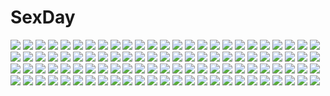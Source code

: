 # SexDay
![](https://konachan.com/jpeg/aff737d58b4d187b69465112ea4bdb7b/Konachan.com%20-%20198193%20blush%20candy%20dosukebe_sakusei_class%20erect_nipples%20group%20harem%20kokyu_no_heya%20lollipop%20school_uniform%20skirt%20tagme_%28character%29%20thighhighs%20tie%20wink.jpg)
![](https://konachan.com/jpeg/7a6133dfd2d82d4fb0f461784ce1ac56/Konachan.com%20-%20300767%20anus%20ass%20blush%20breasts%20busujima_saeko%20handjob%20janong%20komuro_takashi%20long_hair%20nude%20penis%20ponytail%20purple_eyes%20purple_hair%20pussy%20uncensored.jpg)
![](https://konachan.com/image/345e082ca33963407df708253f0689c1/Konachan.com%20-%2053534%20blue_eyes%20brown_eyes%20brown_hair%20clannad%20flowers%20grass%20gray_hair%20ibuki_fuuko%20long_hair%20purple_eyes%20purple_hair%20red_eyes%20red_hair%20short_hair.jpg)
![](https://konachan.com/jpeg/6010a442d25e0d7568d757e8e5050f04/Konachan.com%20-%2070075%20garden_%28galge%29%20himemiya_ruri.jpg)
![](https://konachan.com/image/fbb58c1b23c590cff194f33e32900fce/Konachan.com%20-%20112791%20houjuu_nue%20kibushi%20panties%20red_eyes%20thighhighs%20touhou%20underwear.jpg)
![](https://konachan.com/image/072420cd210b31bfd63e6e8f5c82815b/Konachan.com%20-%2021494%20aizen_sousuke%20all_male%20bleach%20grimmjow_jeagerjaques%20ichimaru_gin%20male%20tagme_%28character%29.jpg)
![](https://konachan.com/image/63840cbc8a64e577676a4ad9fbac8678/Konachan.com%20-%208165%20brown_hair%20green_eyes%20long_hair%20maid%20murakami_suigun%20thighhighs.jpg)
![](https://konachan.com/jpeg/3316e58a234d549b258e1050a69b6989/Konachan.com%20-%20223248%20aqua_eyes%20car%20drink%20dungeon_and_fighter%20navel%20pink_hair%20puyon%20shorts%20signed%20wristwear.jpg)
![](https://konachan.com/jpeg/f61869566ecf4e59e2ca5c9cf78efa93/Konachan.com%20-%2088878%20blue_hair%20blush%20breasts%20censored%20game_cg%20kiss_x_demon_lord_x_darjeeling%20kuyou_sarasa%20marmalade%20mikeou%20nipples%20paizuri%20penis%20see_through%20wet.jpg)
![](https://konachan.com/jpeg/f427d38507f400dff5c6bab8ec3d1af3/Konachan.com%20-%20272827%20animal_ears%20blonde_hair%20blood%20catgirl%20knife%20long_hair%20original%20panties%20red_eyes%20school_uniform%20third-party_edit%20tiffy%20underwear%20weapon.jpg)
![](https://konachan.com/image/f0c5ac3346c832aa377a37aff97560fe/Konachan.com%20-%20273561%20clouds%20jpeg_artifacts%20landscape%20original%20ruins%20scenic%20tokyogenso.jpg)
![](https://konachan.com/image/ca4252c6812d5c656c432c3eb97ed355/Konachan.com%20-%20141709%20blonde_hair%20blush%20bow%20brown_eyes%20dress%20flowers%20hat%20moneti_%28daifuku%29%20moriya_suwako%20petals%20ribbons%20short_hair%20touhou.jpg)
![](https://konachan.com/image/f63ccb9731df4f364da4c224b739ddc9/Konachan.com%20-%20174583%20blush%20boots%20bow%20dress%20flowers%20hat%20patchouli_knowledge%20purple_eyes%20purple_hair%20sakuraanko%20touhou.jpg)
![](https://konachan.com/jpeg/57f3832283cf50ba08db99ff347091c8/Konachan.com%20-%20247034%20blue_eyes%20bodysuit%20breasts%20elbow_gloves%20gloves%20gray%20knife%20long_hair%20nun%20original%20red_hair%20stockings%20sword%20tori_%28puru0083%29%20weapon.jpg)
![](https://konachan.com/image/51a6b8742db7aa466d9da3f92f8f6323/Konachan.com%20-%2031744%20amagahara_inaho%20blonde_hair%20blue_eyes%20brown_hair%20cake%20drink%20favorite%20food%20game_cg%20happy_margaret%21%20kokonoka%20maid%20minahase_karin%20red_hair%20sakura_mao.jpg)
![](https://konachan.com/image/81347500400cf565d05c25c60996b19d/Konachan.com%20-%20157507%20animal_ears%20aqua_eyes%20aqua_hair%20catgirl%20mogami_rio.jpg)
![](https://konachan.com/jpeg/c39822e9660d69376164402bf8f5ff9f/Konachan.com%20-%20147081%20black_hair%20blush%20breasts%20censored%20favorite%20game_cg%20kisaragi_mio%20long_hair%20nipples%20panties%20penis%20sex%20shida_kazuhiro%20striped_panties%20underwear%20wet.jpg)
![](https://konachan.com/image/c4eaeb068e34e8f490ba3a68992b0f2e/Konachan.com%20-%20266565%202girls%20an-telin%20barefoot%20blonde_hair%20dress%20green_eyes%20jpeg_artifacts%20komeiji_koishi%20komeiji_satori%20pink_hair%20red_eyes%20short_hair%20summer_dress%20touhou.jpg)
![](https://konachan.com/jpeg/f71b3d84a1d6df24b4c664b9fb8acc4a/Konachan.com%20-%20255229%20aoi_tori%20cherry_blossoms%20clouds%20flowers%20game_cg%20koku%20moon%20night%20nobody%20petals%20purple_software%20scenic%20sky.jpg)
![](https://konachan.com/image/70afd685c0f32ebeffaeb52c232bdbb1/Konachan.com%20-%20130043%20blue_hair%20breasts%20cleavage%20original%20pink_eyes%20shadow_cat%20stockings%20thighhighs.jpg)
![](https://konachan.com/image/cb4db55f7177e42b1a73db5c4df9a3c3/Konachan.com%20-%2049143%20animal_ears%20dress%20feathers%20hat%20moon%20mystia_lorelei%20night%20purple_eyes%20purple_hair%20short_hair%20stars%20touhou%20wings.jpg)
![](https://konachan.com/jpeg/1bd62f513cd1ab0b96c2e4e024470d66/Konachan.com%20-%20102254%20brown_hair%20cube%20game_cg%20kantoku%20kiss%20miyazawa_midori%20natsu_no_ame%20panties%20ponytail%20skirt%20underwear%20upskirt%20waitress.jpg)
![](https://konachan.com/image/9dece7ba6bd38c4a025d2b2388103314/Konachan.com%20-%20148002%20aqua_eyes%20long_hair%20pink_hair%20revolutionary_girl_utena%20shoujo_kakumei_utena%20skirt%20sword%20tagme%20tagme_%28artist%29%20tenjou_utena%20weapon.jpg)
![](https://konachan.com/jpeg/a53b30225931511fd7e194e45ed2a7b3/Konachan.com%20-%20301459%202girls%20ass%20blue_eyes%20blue_hair%20blush%20dress%20garter_belt%20headband%20maid%20panties%20ram_%28re%3Azero%29%20red_eyes%20red_hair%20short_hair%20stockings%20twins%20underwear.jpg)
![](https://konachan.com/image/d856e1b98bb860cacb7e72fbc7673086/Konachan.com%20-%20126528%20akashio%20black_hair%20drink%20headdress%20houjuu_nue%20red_eyes%20ribbons%20short_hair%20sky%20touhou%20tree%20wings.jpg)
![](https://konachan.com/image/dca1a39e13fe29207d9c2f47a0e070b1/Konachan.com%20-%2087465%20glasses%20hat%20jpeg_artifacts%20kibitsu_momoko%20long_hair%20majolica_le_fay%20ookami-san_to_shichinin_no_nakama-tachi%20purple_eyes.jpg)
![](https://konachan.com/image/60baf1f86dc7839f9e6ae6820f3e015d/Konachan.com%20-%20276737%20bed%20blush%20brown_hair%20long_hair%20mikage_mone%20mone_channel%20na53%20pantyhose%20red_eyes%20shorts.jpg)
![](https://konachan.com/image/4736cebc3a732dea79f3e1b3556c70c3/Konachan.com%20-%20279571%20ball%20barefoot%20beach%20bikini%20choker%20clouds%20drink%20flowers%20headdress%20honkai_impact%20long_hair%20raiden_mei%20rose%20swim_ring%20swimsuit%20umbrella%20water.jpg)
![](https://konachan.com/jpeg/2dfb4ffca69c33d0e1741b76748c51e1/Konachan.com%20-%2045185%20amber_quartz%20japanese_clothes%20miko%20tokikuni_miyako.jpg)
![](https://konachan.com/image/d3dd02a4ded4e163b8772d8e43d80ea6/Konachan.com%20-%2065216%20fate_testarossa%20mahou_shoujo_lyrical_nanoha%20mahou_shoujo_lyrical_nanoha_the_movie_1st%20takamachi_nanoha.jpg)
![](https://konachan.com/image/c91e6593e637b1d1b01df1842d5e2db9/Konachan.com%20-%205273%20braids%20fukuro%20ghost_in_the_shell%3A_stand_alone_complex%20kaminogi_haruka%20karasu%20kosagi%20male%20necklace%20noein%20parody%20ponytail%20scar%20suit%20tie%20tobi_%28noein%29.jpg)
![](https://konachan.com/image/ab4e26f30b306c5341d2a024249c4485/Konachan.com%20-%2040197%20all_male%20gokudera_hayato%20hibari_kyouya%20lambo%20leon%20male%20polychromatic%20reborn%20rokudou_mukuro%20sasagawa_ryohei%20sawada_tsunayoshi%20yamamoto_takeshi.jpg)
![](https://konachan.com/jpeg/bfaac768a9e4bb5403ae76990688fbe4/Konachan.com%20-%20297827%20animal_ears%20blush%20fang%20foxgirl%20hotel01%20loli%20original%20pantyhose%20ponytail%20school_uniform%20thighhighs.jpg)
![](https://konachan.com/image/1393f1f3f2752da010758f2bd92668ab/Konachan.com%20-%207636%20animal_ears%20catgirl%20dalk%20di_gi_charat%20miike%20tagme.jpg)
![](https://konachan.com/image/aa0de836a68e0876d11acd4726fc25ae/Konachan.com%20-%20272119%20anus%20ass%20barefoot%20black_hair%20blush%20breasts%20logo%20megumin%20nipples%20nude%20orange_eyes%20pussy%20short_hair%20spread_pussy%20tofuubear%20uncensored%20watermark.jpg)
![](https://konachan.com/image/03d4fe20dc7b482c49a06513779ce302/Konachan.com%20-%2075694%20guitar%20hirasawa_yui%20instrument%20koi%20k-on%21%20pantyhose%20school_uniform.jpg)
![](https://konachan.com/image/6698c6408390392f6352051d90a6f5be/Konachan.com%20-%20150474%20aki_minoriko%20aki_shizuha%20autumn%20hakurei_reimu%20japanese_clothes%20kirisame_marisa%20male%20miko%20morichika_rinnosuke%20touhou%20witch.jpg)
![](https://konachan.com/jpeg/d21a0fff2ec46bcd00d2493e998d22f2/Konachan.com%20-%20219225%20aqua_eyes%20ass%20original%20otokuyou%20panties%20ringo-chan_%28otokuyou%29%20sketch%20skirt%20thighhighs%20underwear%20upskirt%20white%20white_hair.jpg)
![](https://konachan.com/image/66b20047d540a913f4b9d7b093a0f41e/Konachan.com%20-%2061330%202girls%20akai_ito%20asama_sakuya%20barefoot%20blush%20breasts%20brown_eyes%20brown_hair%20cleavage%20hatou_kei%20long_hair%20no_bra%20ribbons%20twintails%20yukata%20yuri.jpg)
![](https://konachan.com/jpeg/970ae8027f3337e08eda29e3d8b0e7fb/Konachan.com%20-%20216726%20barefoot%20blonde_hair%20blue%20bones%20clouds%20desert%20dress%20flat_chest%20original%20robot%20ruins%20scenic%20skull%20sky%20summer_dress%20syego.jpg)
![](https://konachan.com/jpeg/4d61f772b01955c8ab27cb0a5d9fd329/Konachan.com%20-%20147690%20black_eyes%20black_hair%20blue_eyes%20blue_hair%20breasts%20brown_eyes%20brown_hair%20cleavage%20long_hair%20navel%20original%20pink_hair%20red_eyes%20short_hair%20sword%20weapon.jpg)
![](https://konachan.com/image/4048df65409193a0e76af81578e1d69a/Konachan.com%20-%20254688%20bow%20bra%20braids%20breasts%20couch%20dark%20gray_hair%20headdress%20izayoi_sakuya%20maid%20nori_tamago%20open_shirt%20short_hair%20sleeping%20touhou%20twintails%20underwear.jpg)
![](https://konachan.com/jpeg/5b3c935e47988f98e37d5f0606152c15/Konachan.com%20-%20284418%20blonde_hair%20blush%20breasts%20demon%20fang%20fate_%28series%29%20horns%20long_hair%20navel%20nipples%20orange_eyes%20penis%20pointed_ears%20pussy%20sex%20slugbox%20tattoo%20uncensored.jpg)
![](https://konachan.com/jpeg/5bea6529e2eaf253b6b4077d28933d49/Konachan.com%20-%20269535%20animal%20animal_ears%20blue_hair%20close%20food%20fruit%20mano_%28narumi_arata%29%20narumi_arata%20orange_%28fruit%29%20original%20pointed_ears%20purple_eyes%20short_hair.jpg)
![](https://konachan.com/jpeg/584153c38e149ac49620ee3600b0f719/Konachan.com%20-%2060575%20breasts%20cleavage%20cube%20game_cg%20green_eyes%20itou_hinako%20kantoku%20natsu_no_ame%20school_swimsuit%20sky%20swimsuit.jpg)
![](https://konachan.com/image/f888cee544074e923122df1eae485cf2/Konachan.com%20-%20192534%20animal_ears%20ass%20blue_eyes%20book%20breasts%20catgirl%20cleavage%20eat%20goggles%20male%20mask%20original%20ponytail%20tail%20wristwear.jpg)
![](https://konachan.com/image/834a3a8a88edfab5ec74704fe298655b/Konachan.com%20-%20188979%20ahri_%28league_of_legends%29%20animal_ears%20breasts%20cleavage%20league_of_legends%20multiple_tails%20sky_of_morika%20tail.jpg)
![](https://konachan.com/jpeg/bbfd61769a684c31133c66ad5556e387/Konachan.com%20-%2073199%20k-on%21%20nakano_azusa.jpg)
![](https://konachan.com/image/049bb3a3f185838c8b3b66b18fc14bfd/Konachan.com%20-%20103056%20tinkle.jpg)
![](https://konachan.com/image/8f8c24e42eb732725edf678b7c3d862a/Konachan.com%20-%2066516%20katana%20konpaku_youmu%20myon%20red_eyes%20ribbons%20rokuwata_tomoe%20short_hair%20sword%20touhou%20weapon%20white%20white_hair.jpg)
![](https://konachan.com/image/3d19289cc7c6c198525eea48e924ac66/Konachan.com%20-%2023194%20shakugan_no_shana%20shana.jpg)
![](https://konachan.com/image/73552b1081f1b0142dc6d40c9a2e5bbf/Konachan.com%20-%20306199%20aliasing%20blue_eyes%20blush%20brown_hair%20group%20gyozanuko%20headband%20headphones%20long_hair%20nakano_itsuki%20nakano_miku%20nakano_nino%20pink_hair%20red_hair.jpg)
![](https://konachan.com/jpeg/e5385d4cc81669b5858128e60a1b40df/Konachan.com%20-%20253564%20bandage%20black_hair%20homura_%28senran_kagura%29%20knife%20logo%20orange%20school_uniform%20senran_kagura%20short_hair%20skirt%20sword%20tagme_%28artist%29%20weapon.jpg)
![](https://konachan.com/image/8518745d5596129142adfaa583f2ef90/Konachan.com%20-%20244989%20all_male%20clouds%20grass%20jpeg_artifacts%20male%20mclelun%20original%20scenic%20sky%20sunset%20tree%20watermark.jpg)
![](https://konachan.com/jpeg/87c8a6ce1bb0bcf624bd2233d5641937/Konachan.com%20-%20153732%20gumi%20mayu_%28vocaloid%29%20vocaloid%20yuya_kyoro.jpg)
![](https://konachan.com/image/ade42b578dfca0a077cda595a9c53502/Konachan.com%20-%20101306%20hatsune_miku%20vocaloid.jpg)
![](https://konachan.com/jpeg/fbf5cf6f718e08aa690f98dd4872f386/Konachan.com%20-%20145644%20black_hair%20breasts%20cleavage%20long_hair%20miko_92%20navel%20no_bra%20open_shirt%20original%20school_uniform%20thighhighs%20white.jpg)
![](https://konachan.com/image/9980293ee524c535db10b827dbaa8588/Konachan.com%20-%2063599%20favorite%20game_cg%20hoshizora_no_memoria%20tagme.jpg)
![](https://konachan.com/jpeg/0b370dc42c22054f671240cd6a37eb71/Konachan.com%20-%20273205%20anthropomorphism%20bikini%20blonde_hair%20blush%20breast_hold%20clouds%20girls_frontline%20green_eyes%20lolicept%20long_hair%20nude%20paizuri%20sky%20swimsuit%20tree%20wet.jpg)
![](https://konachan.com/jpeg/34afd716e0774b28fc6b25131cd05c3d/Konachan.com%20-%20252736%20breasts%20cameltoe%20cleavage%20erect_nipples%20hater%20headband%20katana%20konpaku_youmu%20myon%20shirt%20short_hair%20shorts%20sleeping%20sword%20touhou%20weapon%20white_hair.jpg)
![](https://konachan.com/image/1673d1703c646426b566c6662da1760f/Konachan.com%20-%20154697%20candy%20chocolate%20dress%20food%20headdress%20lolita_fashion%20long_hair%20shiitake_%28gensoudou%29%20tagme%20valentine.jpg)
![](https://konachan.com/image/02d0a0edf27b17390d370a0b4d1933e3/Konachan.com%20-%2010504%20konoe_konoka%20mahou_sensei_negima%20swimsuit.jpg)
![](https://konachan.com/jpeg/ba10029c970fecdd1d4b7a8b1da24eb2/Konachan.com%20-%20123801%20bomi%20breasts%20censored%20game_cg%20molamola_software%20nipples%20omae_no_pantsu_wa_nani-iro_da%21%20ootani_shizuku%20penis%20pussy%20shirt_lift%20vibrator.jpg)
![](https://konachan.com/image/d70481f8eb8de3c7cfe9c91f9636f8e3/Konachan.com%20-%2024277%20air%20kamio_haruko%20kamio_misuzu.jpg)
![](https://konachan.com/image/cd5e709dd6c135e6fc6db5febfb039ce/Konachan.com%20-%2052745%20gilbert_nightray%20pandora_hearts.jpg)
![](https://konachan.com/image/129658077d0ea018ba52510d27255ce5/Konachan.com%20-%20134161%20animal_ears%20blush%20bunny_ears%20bunnygirl%20cropped%20eucliwood_hellscythe%20megami%20scan%20school_swimsuit%20swimsuit%20tagashira_shinobu%20thighhighs%20twintails.jpg)
![](https://konachan.com/image/4e4d835469e4a3e103630a5ea2f30ef0/Konachan.com%20-%2032848%20autumn%20black_eyes%20brown_hair%20club_maniax%20dress%20long_hair%20naruse_chisato%20tree.jpg)
![](https://konachan.com/image/e30c39509f74c491772a2498a83618b7/Konachan.com%20-%2089432%20animal_ears%20bra%20catgirl%20chen%20foxgirl%20kamiya_tomoe%20multiple_tails%20panties%20tail%20touhou%20underwear%20yakumo_ran%20yakumo_yukari.jpg)
![](https://konachan.com/image/ae1bb62b1f5ec6fa44f7ac3550df6360/Konachan.com%20-%20250786%20anus%20bed%20blonde_hair%20breasts%20censored%20fingering%20golden_darkness%20long_hair%20masturbation%20mogu%20navel%20nipples%20nude%20pussy%20red_eyes%20spread_legs%20to_love_ru.jpg)
![](https://konachan.com/image/d440a115b76f10ad21b2e7771e834e12/Konachan.com%20-%20205712%20all_male%20armor%20black_hair%20cape%20daryun%20gloves%20gray_hair%20heroic_legend_of_arslan%20male%20narsus%20nyoronyoro%20ponytail%20spear%20sword%20weapon.jpg)
![](https://konachan.com/jpeg/82dfd2cce7f6edb5199b284a50fc3c17/Konachan.com%20-%20190986%20anal%20anus%20ass%20original%20pussy%20sawaragi%20swimsuit%20third-party_edit%20white.jpg)
![](https://konachan.com/image/f38a778cad2e031babe10f0ce86e76e6/Konachan.com%20-%209614%20black_eyes%20black_hair%20boots%20long_hair%20pointed_ears%20scan%20shining_tears%20shining_wind%20taka_tony%20thighhighs%20xecty_ein.jpg)
![](https://konachan.com/image/a1a1117e7304e58ba8cd3c4da3a08714/Konachan.com%20-%2027043%20ergo_proxy%20re-l_mayer.jpg)
![](https://konachan.com/image/295db110eeeb8c58b04bf842b48f73cf/Konachan.com%20-%2044395%20asakura_ryouko%20blue_eyes%20blue_hair%20knife%20long_hair%20panties%20school_uniform%20suzumiya_haruhi_no_yuutsu%20underwear.jpg)
![](https://konachan.com/jpeg/8262361eea4e8c629d7349f71540ae20/Konachan.com%20-%2082675%20brown_hair%20red_eyes%20school_uniform%20short_hair%20sky%20tree.jpg)
![](https://konachan.com/image/4c199f96d058f20fae2d86200f155c6a/Konachan.com%20-%2016655%20arima_miyako%20group%20hisui%20kohaku%20len%20male%20neko-arc%20seo_akira%20shingetsutan_tsukihime%20tohno_shiki%20twins.jpg)
![](https://konachan.com/jpeg/da9c7bd34f2c1858f43884a60f2ae17a/Konachan.com%20-%20145981%20blue_eyes%20blush%20candy%20fang%20food%20grass%20loli%20lollipop%20long_hair%20pink_eyes%20pink_hair%20ponytail%20red_eyes%20scan%20short_hair%20tail%20taiyaki%20to_love_ru%20twintails.jpg)
![](https://konachan.com/image/5cd18984ec6122fcc0c0d7a146d41653/Konachan.com%20-%2023019%20air%20kamio_misuzu.jpg)
![](https://konachan.com/jpeg/e2cf9962195bd65e709d694b8d58fec2/Konachan.com%20-%20100555%20breast_grab%20breasts%20game_cg%20gekitama%21%20miyamoto_kikka%20natsuki_shuri%20nipples%20nude%20sasaki_rin%20tsukahara_yurina.jpg)
![](https://konachan.com/image/1aa15f8d42705cd2429dc24d07d2372c/Konachan.com%20-%20152835%20aisha_%28elsword%29%20elsword%20purple_eyes%20purple_hair.jpg)
![](https://konachan.com/jpeg/0ec54c37afa42c91341fb486b22aff95/Konachan.com%20-%20243521%20halloween%20kurosawa_dia%20love_live%21_school_idol_project%20love_live%21_sunshine%21%21%20tagme_%28artist%29%20tsushima_yoshiko.jpg)
![](https://konachan.com/image/86e00a8b633d55887fa96a1e1b61c1b4/Konachan.com%20-%20223566%20clouds%20emilia_%28re%3Azero%29%20flowers%20gray_hair%20long_hair%20petals%20purple_eyes%20skirt%20sky%20thighhighs%20windmill%20yan_h_chau%20zettai_ryouiki.jpg)
![](https://konachan.com/jpeg/75fae425cf3e412570cfe044437e5094/Konachan.com%20-%2053850%20nagomi%20tenmu_shinryuusai.jpg)
![](https://konachan.com/image/17c5f8eea68ac48da9ca2d1350917a55/Konachan.com%20-%20179320%20bikini%20breasts%20frill%20game_cg%20kinmedai_pink%20long_hair%20miyamae_iroha%20pink_eyes%20pink_hair%20see_through%20spread_legs%20swimsuit.jpg)
![](https://konachan.com/image/4845b5ac8b889eec60623b30cf7b7cf7/Konachan.com%20-%2016941%20aquaplus%20kousaka_tamaki%20leaf%20popsicle%20to_heart%20to_heart_2.jpg)
![](https://konachan.com/image/ccbb18a69ffd4f6c5a9cccba56b69664/Konachan.com%20-%20214870%20animal_ears%20ass%20barefoot%20fang%20foxgirl%20granblue_fantasy%20long_hair%20panties%20red_eyes%20tail%20thighhighs%20underwear%20yuel_%28granblue_fantasy%29.jpg)
![](https://konachan.com/image/4093a23dbe6c7334723aeebca77f9da1/Konachan.com%20-%20201564%20bloomers%20brown_hair%20ebi_193%20fang%20gym_uniform%20hat%20headdress%20long_hair%20luna_child%20orange_eyes%20red_eyes%20short_hair%20skintight%20sunny_milk%20touhou.jpg)
![](https://konachan.com/image/33b96c0e39c407556bf1802795c484af/Konachan.com%20-%2023184%20final_fantasy%20final_fantasy_xii%20mateus.jpg)
![](https://konachan.com/image/06829d7946935abdcaa4553b1fe2e3d9/Konachan.com%20-%20176581%20bow%20brown_hair%20hakurei_reimu%20japanese_clothes%20miko%20ofuda%20red_eyes%20renon_%28tenle%29%20skirt%20socks%20torii%20touhou%20tree.jpg)
![](https://konachan.com/jpeg/d8e23c893e14619dd53c9ce0c484093b/Konachan.com%20-%20218823%203rd_eye%20bow%20bra%20breasts%20cleavage%20game_cg%20long_hair%20makita_maki%20red_hair%20rikudou_asahi%20sorcery_jokers%20twintails%20underwear%20water%20wet%20yellow_eyes.jpg)
![](https://konachan.com/jpeg/a1227387b09ceed9fa0fc34a609b7ad8/Konachan.com%20-%20260172%20blue_eyes%20boots%20fate_grand_order%20fate_%28series%29%20long_hair%20meltryllis%20purple_hair%20saisarisu%20thighhighs.jpg)
![](https://konachan.com/image/40f2a4ab2f97edace0a6200923540946/Konachan.com%20-%20122804%20aqua_hair%20blue_eyes%20blue_hair%20crying%20dress%20hatsune_miku%20long_hair%20momopanda%20tears%20twintails%20vocaloid%20wings.jpg)
![](https://konachan.com/image/d8bdac82eb4ae0ba608dbd4071c13546/Konachan.com%20-%20166342%20hatsune_miku%20long_hair%20petals%20pink_eyes%20pink_hair%20sakura_miku%20school_uniform%20shadowsinking%20skirt%20thighhighs%20tie%20twintails%20vocaloid.jpg)
![](https://konachan.com/jpeg/43e677eb1e9aa790a0a09a8373d48f0c/Konachan.com%20-%20184177%20apricot_cherry%20ass%20game_cg%20hisamekawa_shizuku%20oshirikko_venus%20pantyhose%20toma_%28asagayatei%29.jpg)
![](https://konachan.com/jpeg/bce477eeb3162d937bc9cb94f95a5bc5/Konachan.com%20-%20243127%20ass%20blush%20breasts%20brown_eyes%20brown_hair%20cameltoe%20game_cg%20nipples%20oohara_nodoka%20short_hair%20sorai_shinya%20swimsuit%20twintails.jpg)
![](https://konachan.com/image/4569e58ae443edbf0c3a706212d4803a/Konachan.com%20-%2074252%20bekkankou%20blood%20fortune_arterial%20japanese_clothes%20sendou_kaya.jpg)
![](https://konachan.com/image/f6f1fdac76ed3784a4146bce81e89c48/Konachan.com%20-%20191566%20dragon%20navel%20original%20panties%20pixiv_fantasia%20scythe%20see_through%20tyappygain%20underwear%20weapon.jpg)
![](https://konachan.com/jpeg/85d1e4f09e3df7fc5e99a5930ad1c96d/Konachan.com%20-%20235919%20aqua_eyes%20aqua_hair%20blonde_hair%20blush%20chibi%20clouds%20dress%20hatsune_miku%20headphones%20long_hair%20male%20short_hair%20shorts%20sky%20tie%20twintails%20vocaloid%20waifu2x.jpg)
![](https://konachan.com/image/ee7dad7ebf1089e6f402166a57558cbd/Konachan.com%20-%2041719%20game_cg%20green_eyes%20hatoba_fujine%20hatoba_sakura%20hikage_eiji%20long_hair%20panties%20school_uniform%20sei_dorei_gakuen%20skirt%20skirt_lift%20thighhighs%20underwear.jpg)
![](https://konachan.com/jpeg/fdd8784720d65b06561ad355d7c97b68/Konachan.com%20-%20185109%20animal%20ayakura_juu%20cat%20mask%20scan%20scarf%20snow%20tagme.jpg)
